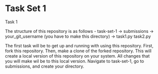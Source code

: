 # Task Set 1 

Task 1

The structure of this repository is as follows - 
 task-set-1
  -> submissions 
    -> your_git_username (you have to make this directory) 
      -> task1.py
         task2.py  

The first task will be to get up and running with using this repository. 
First, fork this repository. 
Then, make a clone of the forked repository.
This will create a local version of this repository on your system. All changes that you will make wil be to this local version. Navigate to task-set-1, go to submissions, and create your directory. 






